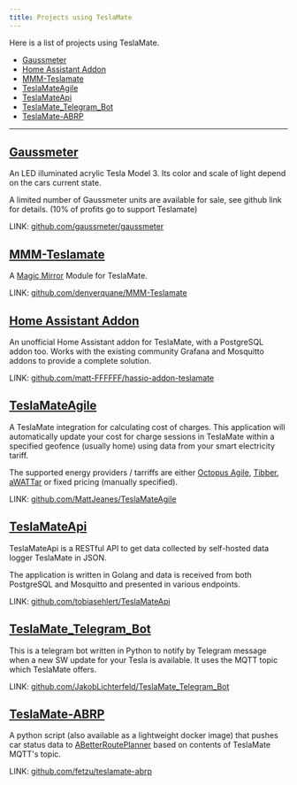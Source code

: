 ```yaml
---
title: Projects using TeslaMate
---
```


Here is a list of projects using TeslaMate.

- [Gaussmeter](#gaussmeter)
- [Home Assistant Addon](#home-assistant-addon)
- [MMM-Teslamate](#mmm-teslamate)
- [TeslaMateAgile](#teslamateagile)
- [TeslaMateApi](#teslamateapi)
- [TeslaMate_Telegram_Bot](#teslamate_telegram_bot)
- [TeslaMate-ABRP](#teslamate_abrp)

---

## [Gaussmeter](https://github.com/gaussmeter/gaussmeter)

An LED illuminated acrylic Tesla Model 3. Its color and scale of light depend on the cars current state.

A limited number of Gaussmeter units are available for sale, see github link for details. (10% of profits go to support Teslamate)

LINK: [github.com/gaussmeter/gaussmeter](https://github.com/gaussmeter/gaussmeter)

## [MMM-Teslamate](https://github.com/denverquane/MMM-Teslamate)

A [Magic Mirror](https://magicmirror.builders/) Module for TeslaMate.

LINK: [github.com/denverquane/MMM-Teslamate](https://github.com/denverquane/MMM-Teslamate)

## [Home Assistant Addon](https://github.com/matt-FFFFFF/hassio-addon-teslamate)

An unofficial Home Assistant addon for TeslaMate, with a PostgreSQL addon too. Works with the existing community Grafana and Mosquitto addons to provide a complete solution.

LINK: [github.com/matt-FFFFFF/hassio-addon-teslamate](https://github.com/matt-FFFFFF/hassio-addon-teslamate)

## [TeslaMateAgile](https://github.com/MattJeanes/TeslaMateAgile)

A TeslaMate integration for calculating cost of charges. This application will automatically update your cost for charge sessions in TeslaMate within a specified geofence (usually home) using data from your smart electricity tariff.

The supported energy providers / tarriffs are either [Octopus Agile](https://octopus.energy/agile/), [Tibber](https://tibber.com/en/), [aWATTar](https://www.awattar.de/) or fixed pricing (manually specified).

LINK: [github.com/MattJeanes/TeslaMateAgile](https://github.com/MattJeanes/TeslaMateAgile)

## [TeslaMateApi](https://github.com/tobiasehlert/teslamateapi)

TeslaMateApi is a RESTful API to get data collected by self-hosted data logger TeslaMate in JSON.

The application is written in Golang and data is received from both PostgreSQL and Mosquitto and presented in various endpoints.

LINK: [github.com/tobiasehlert/TeslaMateApi](https://github.com/tobiasehlert/teslamateapi)

## [TeslaMate_Telegram_Bot](https://github.com/JakobLichterfeld/TeslaMate_Telegram_Bot)

This is a telegram bot written in Python to notify by Telegram message when a new SW update for your Tesla is available. It uses the MQTT topic which TeslaMate offers.

LINK: [github.com/JakobLichterfeld/TeslaMate_Telegram_Bot](https://github.com/JakobLichterfeld/TeslaMate_Telegram_Bot)

## [TeslaMate-ABRP](https://fetzu.github.io/teslamate-abrp/)

A python script (also available as a lightweight docker image) that pushes car status data to [ABetterRoutePlanner](https://abetterrouteplanner.com) based on contents of TeslaMate MQTT's topic.

LINK: [github.com/fetzu/teslamate-abrp](https://github.com/fetzu/teslamate-abrp)